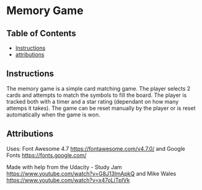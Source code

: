 # Memory Game

## Table of Contents

* [Instructions](#instructions)
* [attributions](#attributions)

## Instructions

The memory game is a simple card matching game. The player selects 2 cards and attempts to match the symbols to fill the board.
The player is tracked both with a timer and a star rating (dependant on how many attemps it takes).
The game can be reset manually by the player or is reset automatically when the game is won.

## Attributions

Uses: Font Awesome 4.7 https://fontawesome.com/v4.7.0/ and Google Fonts https://fonts.google.com/

Made with help from
the Udacity - Study Jam https://www.youtube.com/watch?v=G8J13lmApkQ 
and 
Mike Wales https://www.youtube.com/watch?v=x47oLiTpIVk

